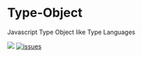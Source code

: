 # Type-Object
Javascript Type Object like Type Languages

![](https://img.shields.io/github/license/karcan/Js-Typed-Object)
[![issues](https://img.shields.io/github/issues/karcan/Js-Typed-Object)](https://github.com/karcan/Js-Typed-Object/issues)
